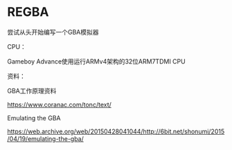 # REGBA
尝试从头开始编写一个GBA模拟器



CPU：

Gameboy Advance使用运行ARMv4架构的32位ARM7TDMI CPU





资料：

GBA工作原理资料

https://www.coranac.com/tonc/text/

Emulating the GBA

https://web.archive.org/web/20150428041044/http://6bit.net/shonumi/2015/04/19/emulating-the-gba/

